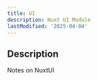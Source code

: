 ```yaml
---
title: UI
description: Nuxt UI Module
lastModified: '2025-04-04'
---
```


## Description

Notes on NuxtUI
